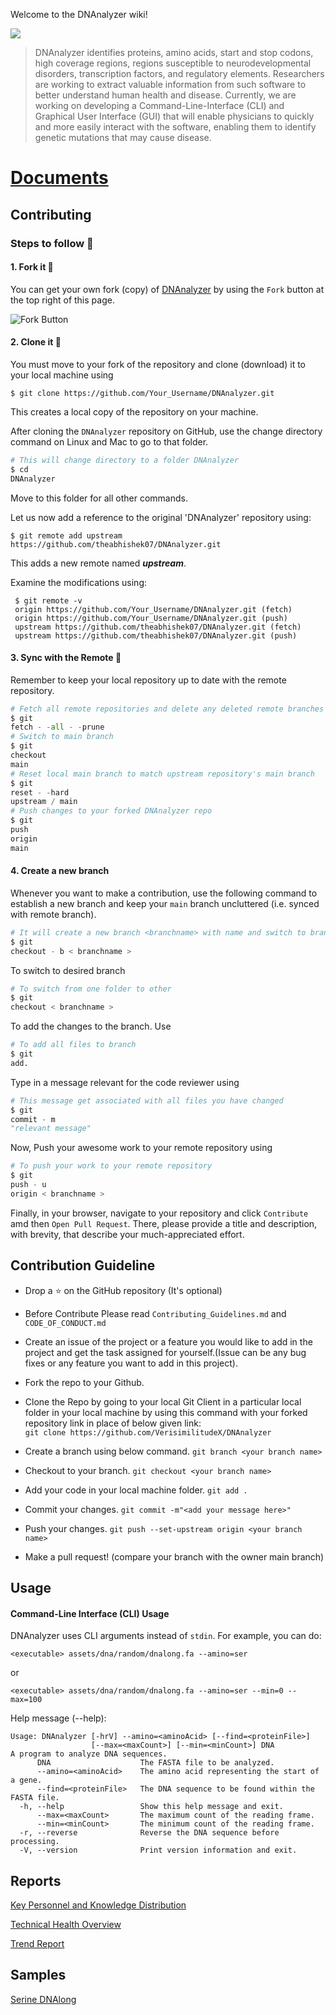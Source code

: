 Welcome to the DNAnalyzer wiki!

![](https://user-images.githubusercontent.com/96280466/186224441-46dd2029-b9dc-4b3d-aad8-bfd1e1e62f2e.png)

> DNAnalyzer identifies proteins, amino acids, start and stop codons, high coverage regions, regions susceptible to
> neurodevelopmental disorders, transcription factors, and regulatory elements. Researchers are working to extract
> valuable information from such software to better understand human health and disease. Currently, we are working on
> developing a Command-Line-Interface (CLI) and Graphical User Interface (GUI) that will enable physicians to quickly and
> more easily interact with the software, enabling them to identify genetic mutations that may cause disease.

# [Documents](https://github.com/VerisimilitudeX/DNAnalyzer/tree/main/docs)

## Contributing

### Steps to follow 📜

#### 1. Fork it 🍴

You can get your own fork (copy) of [DNAnalyzer](https://github.com/VerisimilitudeX/DNAnalyzer) by using the `Fork`
button at the top right of this page.

![Fork Button](https://github-images.s3.amazonaws.com/help/bootcamp/Bootcamp-Fork.png)

#### 2. Clone it 👥

You must move to your fork of the repository and clone (download) it to your local machine using

`$ git clone https://github.com/Your_Username/DNAnalyzer.git`

This creates a local copy of the repository on your machine.

After cloning the `DNAnalyzer` repository on GitHub, use the change directory command on Linux and Mac to go to that
folder.

```python
# This will change directory to a folder DNAnalyzer                                                                   
$ cd
DNAnalyzer
```

Move to this folder for all other commands.

Let us now add a reference to the original 'DNAnalyzer' repository using:

`$ git remote add upstream https://github.com/theabhishek07/DNAnalyzer.git`

This adds a new remote named **_upstream_**.

Examine the modifications using:

```git
 $ git remote -v
 origin https://github.com/Your_Username/DNAnalyzer.git (fetch)                                                      
 origin https://github.com/Your_Username/DNAnalyzer.git (push)                                                        
 upstream https://github.com/theabhishek07/DNAnalyzer.git (fetch)                                                     
 upstream https://github.com/theabhishek07/DNAnalyzer.git (push)
 ```

#### 3. Sync with the Remote 🔄

Remember to keep your local repository up to date with the remote repository.

```python
# Fetch all remote repositories and delete any deleted remote branches
$ git
fetch - -all - -prune
# Switch to main branch
$ git
checkout
main
# Reset local main branch to match upstream repository's main branch
$ git
reset - -hard
upstream / main
# Push changes to your forked DNAnalyzer repo
$ git
push
origin
main
```

#### 4. Create a new branch

Whenever you want to make a contribution, use the following command to establish a new branch and keep your `main`
branch uncluttered (i.e. synced with remote branch).

```python
# It will create a new branch <branchname> with name and switch to branch <branchname>
$ git
checkout - b < branchname >
```

To switch to desired branch

```python
# To switch from one folder to other
$ git
checkout < branchname >
```

To add the changes to the branch. Use

```python
# To add all files to branch
$ git
add.
```

Type in a message relevant for the code reviewer using

```python
# This message get associated with all files you have changed
$ git
commit - m
"relevant message"
```

Now, Push your awesome work to your remote repository using

```python
# To push your work to your remote repository
$ git
push - u
origin < branchname >
```

Finally, in your browser, navigate to your repository and click `Contribute` amd then `Open Pull Request`. There, please
provide a title and description, with brevity, that describe your much-appreciated effort.

## Contribution Guideline

- Drop a :star: on the GitHub repository (It's optional)<br/>

- Before Contribute Please
  read `Contributing_Guidelines.md`
  and `CODE_OF_CONDUCT.md`

- Create an issue of the project or a feature you would like to add in the project and get the task assigned for
  yourself.(Issue can be any bug fixes or any feature you want to add in this project).

- Fork the repo to your Github.<br/>

- Clone the Repo by going to your local Git Client in a particular local folder in your local machine by using this
  command with your forked repository link in place of below given link: <br/>
  `git clone https://github.com/VerisimilitudeX/DNAnalyzer`
- Create a branch using below command.
  `git branch <your branch name>`
- Checkout to your branch.
  `git checkout <your branch name>`
- Add your code in your local machine folder.
  `git add . `
- Commit your changes.
  `git commit -m"<add your message here>"`
- Push your changes.
  `git push --set-upstream origin <your branch name>`

- Make a pull request! (compare your branch with the owner main branch)

## Usage

#### Command-Line Interface (CLI) Usage

DNAnalyzer uses CLI arguments instead of `stdin`. For example, you can do:

```
<executable> assets/dna/random/dnalong.fa --amino=ser
```

or

```
<executable> assets/dna/random/dnalong.fa --amino=ser --min=0 --max=100
```

Help message (--help):

```
Usage: DNAnalyzer [-hrV] --amino=<aminoAcid> [--find=<proteinFile>]
                  [--max=<maxCount>] [--min=<minCount>] DNA
A program to analyze DNA sequences.
      DNA                    The FASTA file to be analyzed.
      --amino=<aminoAcid>    The amino acid representing the start of a gene.
      --find=<proteinFile>   The DNA sequence to be found within the FASTA file.
  -h, --help                 Show this help message and exit.
      --max=<maxCount>       The maximum count of the reading frame.
      --min=<minCount>       The minimum count of the reading frame.
  -r, --reverse              Reverse the DNA sequence before processing.
  -V, --version              Print version information and exit.
  ```

## Reports

[Key Personnel and Knowledge Distribution](https://github.com/VerisimilitudeX/DNAnalyzer/blob/936181dd714855276ea34f55b94e5b53afc8ef0e/docs/reports/key-personnel-and-and-knowledge-distribution.pdf)

[Technical Health Overview](https://github.com/VerisimilitudeX/DNAnalyzer/blob/936181dd714855276ea34f55b94e5b53afc8ef0e/docs/reports/technical-health-overview.pdf)

[Trend Report](https://github.com/VerisimilitudeX/DNAnalyzer/blob/936181dd714855276ea34f55b94e5b53afc8ef0e/docs/reports/trend-report.pdf)

## Samples

[Serine DNAlong](https://github.com/VerisimilitudeX/DNAnalyzer/blob/936181dd714855276ea34f55b94e5b53afc8ef0e/docs/samples/serine-dnalong.md)